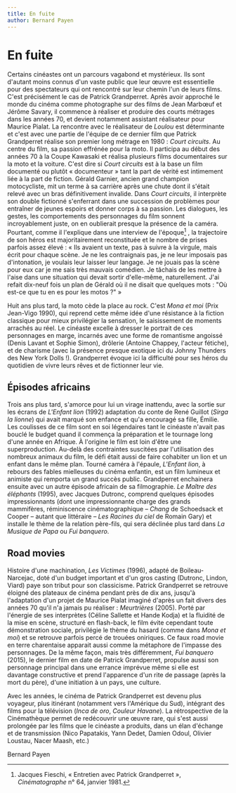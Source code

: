 ```yaml
---
title: En fuite
author: Bernard Payen
---
```


# En fuite

Certains cinéastes ont un parcours vagabond et mystérieux. Ils sont d'autant moins connus d'un vaste public que leur œuvre est essentielle pour des spectateurs qui ont rencontré sur leur chemin l'un de leurs films. C'est précisément le cas de Patrick Grandperret. Après avoir approché le monde du cinéma comme photographe sur des films de Jean Marbœuf et Jérôme Savary, il commence à réaliser et produire des courts métrages dans les années 70, et devient notamment assistant réalisateur pour Maurice Pialat. La rencontre avec le réalisateur de _Loulou_ est déterminante et c'est avec une partie de l'équipe de ce dernier film que Patrick Grandperret réalise son premier long métrage en 1980 : _Court circuits_. Au centre du film, sa passion effrénée pour la moto. Il participa au début des années 70 à la Coupe Kawasaki et réalisa plusieurs films documentaires sur la moto et la voiture. C'est dire si _Court circuits_ est à la base un film documenté ou plutôt « documenteur » tant la part de vérité est intimement liée à la part de fiction. Gérald Garnier, ancien grand champion motocycliste, mit un terme à sa carrière après une chute dont il s'était relevé avec un bras définitivement invalide. Dans _Court circuits_, il interprète son double fictionné s'enferrant dans une succession de problèmes pour entraîner de jeunes espoirs et donner corps à sa passion. Les dialogues, les gestes, les comportements des personnages du film sonnent incroyablement juste, on en oublierait presque la présence de la caméra. Pourtant, comme il l'explique dans une interview de l'époque[^1] , la trajectoire de son héros est majoritairement reconstituée et le nombre de prises parfois assez élevé : « Ils avaient un texte, pas à suivre à la virgule, mais écrit pour chaque scène. Je ne les contraignais pas, je ne leur imposais pas d'intonation, je voulais leur laisser leur langage. Je ne jouais pas la scène pour eux car je me sais très mauvais comédien. Je tâchais de les mettre à l'aise dans une situation qui devait sortir d'elle-même, naturellement. J'ai refait dix-neuf fois un plan de Gérald où il ne disait que quelques mots : "Où est-ce que tu en es pour les motos ?" »

Huit ans plus tard, la moto cède la place au rock. C'est _Mona et moi_ (Prix Jean-Vigo 1990), qui reprend cette même idée d'une résistance à la fiction classique pour mieux privilégier la sensation, le saisissement de moments arrachés au réel. Le cinéaste excelle à dresser le portrait de ces personnages en marge, incarnés avec une forme de romantisme angoissé (Denis Lavant et Sophie Simon), drôlerie (Antoine Chappey, l'acteur fétiche), et de charisme (avec la présence presque exotique ici du Johnny Thunders des New York Dolls !). Grandperret évoque ici la difficulté pour ses héros du quotidien de vivre leurs rêves et de fictionner leur vie.

## Épisodes africains

Trois ans plus tard, s'amorce pour lui un virage inattendu, avec la sortie sur les écrans de _L'Enfant lion_ (1992) adaptation du conte de René Guillot (_Sirga la lionne_) qui avait marqué son enfance et qu'a encouragé sa fille, Émilie. Les coulisses de ce film sont en soi légendaires tant le cinéaste n'avait pas bouclé le budget quand il commença la préparation et le tournage long d'une année en Afrique. À l'origine le film est loin d'être une superproduction. Au-delà des contraintes suscitées par l'utilisation des nombreux animaux du film, le défi était aussi de faire cohabiter un lion et un enfant dans le même plan. Tourné caméra à l'épaule, _L'Enfant lion_, à rebours des fables mielleuses du cinéma enfantin, est un film lumineux et animiste qui remporta un grand succès public. Grandperret enchainera ensuite avec un autre épisode africain de sa filmographie. _Le Maître des éléphants_ (1995), avec Jacques Dutronc, comprend quelques épisodes impressionnants (dont une impressionnante charge des grands mammifères, réminiscence cinématographique – _Chang_ de Schoedsack et Cooper – autant que littéraire – _Les Racines du ciel_ de Romain Gary) et installe le thème de la relation père-fils, qui sera déclinée plus tard dans _La Musique de Papa_ ou _Fui banquero_.

## Road movies

Histoire d'une machination, _Les Victimes_ (1996), adapté de Boileau-Narcejac, doté d'un budget important et d'un gros casting (Dutronc, Lindon, Viard) paye son tribut pour son classicisme. Patrick Grandperret se retrouve éloigné des plateaux de cinéma pendant près de dix ans, jusqu'à l'adaptation d'un projet de Maurice Pialat imaginé d'après un fait divers des années 70 qu'il n'a jamais pu réaliser : _Meurtrières_ (2005). Porté par l'énergie de ses interprètes (Céline Sallette et Hande Kodja) et la fluidité de la mise en scène, structuré en flash-back, le film évite cependant toute démonstration sociale, privilégie le thème du hasard (comme dans _Mona et moi_) et se retrouve parfois percé de trouées oniriques. Ce faux road movie en terre charentaise apparait aussi comme la métaphore de l'impasse des personnages. De la même façon, mais très différemment, _Fui banquero_ (2015), le dernier film en date de Patrick Grandperret, propulse aussi son personnage principal dans une errance imprévue même si elle est davantage constructive et prend l'apparence d'un rite de passage (après la mort du père), d'une initiation à un pays, une culture.

Avec les années, le cinéma de Patrick Grandperret est devenu plus voyageur, plus itinérant (notamment vers l'Amérique du Sud), intégrant des films pour la télévision (_Inca de oro_, _Couleur Havane_). La rétrospective de la Cinémathèque permet de redécouvrir une œuvre rare, qui s'est aussi prolongée par les films que le cinéaste a produits, dans un élan d'échange et de transmission (Nico Papatakis, Yann Dedet, Damien Odoul, Olivier Loustau, Nacer Maash, etc.)

Bernard Payen

[^1]: Jacques Fieschi, « Entretien avec Patrick Grandperret », _Cinématographe_ n° 64, janvier 1981.
